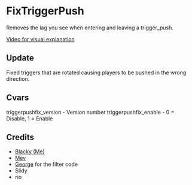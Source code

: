 # FixTriggerPush
Removes the lag you see when entering and leaving a trigger_push.

[Video for visual explanation](https://www.youtube.com/watch?v=0qBcYXMV9p4&ab_channel=Blacky)

## Update
Fixed triggers that are rotated causing players to be pushed in the wrong direction.

## Cvars

triggerpushfix_version - Version number
triggerpushfix_enable - 0 = Disable, 1 = Enable

## Credits
- [Blacky (Me)](http://steamcommunity.com/id/blaackyy/)
- [Mev](http://steamcommunity.com/id/mevv/)
- [George](http://steamcommunity.com/profiles/76561197975854215/) for the filter code
- Slidy
- rio
